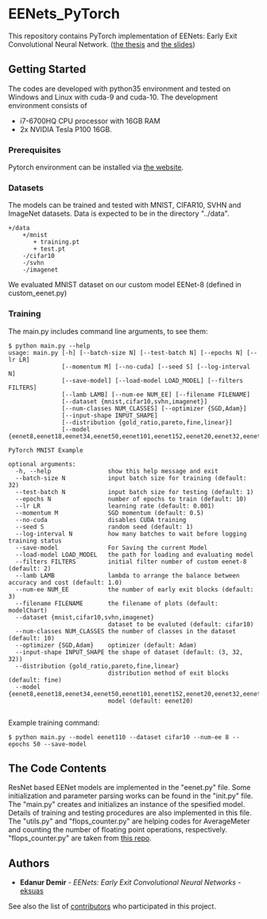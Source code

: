 # EENets_PyTorch
This repository contains PyTorch implementation of EENets: Early Exit Convolutional Neural Network. ([the thesis](https://drive.google.com/file/d/1tnLPd2Jiqm3WdVYKYAMv6dF_XpjS9vfu/view) and [the slides](https://drive.google.com/open?id=1IJKm0XygD2yPA1jCSgNdAhApGWM76lFf))

## Getting Started

The codes are developed with python35 environment and tested on Windows and Linux with cuda-9 and cuda-10. The development environment consists of
 * i7-6700HQ CPU processor with 16GB RAM 
 * 2x NVIDIA Tesla P100 16GB.

### Prerequisites

Pytorch environment can be installed via [the website](https://pytorch.org/get-started/locally/).

### Datasets

The models can be trained and tested with MNIST, CIFAR10, SVHN and ImageNet datasets. Data is expected to be in the directory "../data".

```
+/data
    +/mnist
       + training.pt
       + test.pt
    -/cifar10
    -/svhn
    -/imagenet
```

We evaluated MNIST dataset on our custom model EENet-8 (defined in custom_eenet.py) 

### Training

The main.py includes command line arguments, to see them:
```
$ python main.py --help
usage: main.py [-h] [--batch-size N] [--test-batch N] [--epochs N] [--lr LR]
               [--momentum M] [--no-cuda] [--seed S] [--log-interval N]
               [--save-model] [--load-model LOAD_MODEL] [--filters FILTERS]
               [--lamb LAMB] [--num-ee NUM_EE] [--filename FILENAME]
               [--dataset {mnist,cifar10,svhn,imagenet}]
               [--num-classes NUM_CLASSES] [--optimizer {SGD,Adam}]
               [--input-shape INPUT_SHAPE]
               [--distribution {gold_ratio,pareto,fine,linear}]
               [--model {eenet8,eenet18,eenet34,eenet50,eenet101,eenet152,eenet20,eenet32,eenet44,eenet56,eenet110,resnet18,resnet34,resnet50,resnet101,resnet152,resnet20,resnet32,resnet44,resnet56,resnet110}]

PyTorch MNIST Example

optional arguments:
  -h, --help            	show this help message and exit
  --batch-size N        	input batch size for training (default: 32)
  --test-batch N        	input batch size for testing (default: 1)
  --epochs N            	number of epochs to train (default: 10)
  --lr LR               	learning rate (default: 0.001)
  --momentum M          	SGD momentum (default: 0.5)
  --no-cuda             	disables CUDA training
  --seed S              	random seed (default: 1)
  --log-interval N      	how many batches to wait before logging training status
  --save-model          	For Saving the current Model
  --load-model LOAD_MODEL	the path for loading and evaluating model
  --filters FILTERS     	initial filter number of custom eenet-8 (default: 2)
  --lamb LAMB           	lambda to arrange the balance between accuracy and cost (default: 1.0)
  --num-ee NUM_EE       	the number of early exit blocks (default: 3)
  --filename FILENAME   	the filename of plots (default: modelChart)
  --dataset {mnist,cifar10,svhn,imagenet}
							dataset to be evaluted (default: cifar10)
  --num-classes NUM_CLASSES	the number of classes in the dataset (default: 10)
  --optimizer {SGD,Adam}	optimizer (default: Adam)
  --input-shape INPUT_SHAPE	the shape of dataset (default: (3, 32, 32))
  --distribution {gold_ratio,pareto,fine,linear}
							distribution method of exit blocks (default: fine)
  --model {eenet8,eenet18,eenet34,eenet50,eenet101,eenet152,eenet20,eenet32,eenet44,eenet56,eenet110,resnet18,resnet34,resnet50,resnet101,resnet152,resnet20,resnet32,resnet44,resnet56,resnet110}
							model (default: eenet20)
  
```

Example training command:
```
$ python main.py --model eenet110 --dataset cifar10 --num-ee 8 --epochs 50 --save-model
```

## The Code Contents

ResNet based EENet models are implemented in the "eenet.py" file. Some initialization and parameter parsing works can be found in the "init.py" file. The "main.py" creates and initializes an instance of the spesified model. Details of training and testing procedures are also implemented in this file. The "utils.py" and "flops_counter.py" are helping codes for AverageMeter and counting the number of floating point operations, respectively. "flops_counter.py" are taken from [this repo](https://github.com/sovrasov/flops-counter.pytorch).

## Authors

* **Edanur Demir** - *EENets: Early Exit Convolutional Neural Networks* - [eksuas](https://github.com/eksuas)

See also the list of [contributors](https://github.com/your/project/contributors) who participated in this project.

